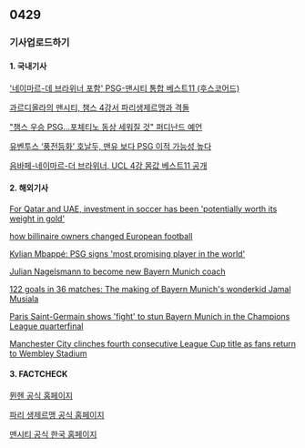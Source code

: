 ## 0429
### 기사업로드하기
#### 1. 국내기사

['네이마르-데 브라위너 포함' PSG-맨시티 통합 베스트11 (후스코어드)](https://www.goal.com/kr/%EB%89%B4%EC%8A%A4/%EB%84%A4%EC%9D%B4%EB%A7%88%EB%A5%B4-%EB%8D%B0-%EB%B8%8C%EB%9D%BC%EC%9C%84%EB%84%88-%ED%8F%AC%ED%95%A8-psg-%EB%A7%A8%EC%8B%9C%ED%8B%B0-%ED%86%B5%ED%95%A9-%EB%B2%A0%EC%8A%A4%ED%8A%B811-%ED%9B%84%EC%8A%A4%EC%BD%94%EC%96%B4%EB%93%9C/m9z2jftq2zhf1raqtwesopjcc)

[과르디올라의 맨시티, 챔스 4강서 파리생제르맹과 격돌](http://www.hani.co.kr/arti/sports/soccer/991098.html)

["챔스 우승 PSG…포체티노 동상 세워질 것" 퍼디난드 예언](http://www.spotvnews.co.kr/?mod=news&act=articleView&idxno=417358)

[유벤투스 ‘풍전등화’ 호날두, 맨유 보다 PSG 이적 가능성 높다](https://www.chosun.com/sports/sports_photo/2021/04/27/FKEZ2SUOLKWSXPM5SDJX7NMI44/)

[음바페-네이마르-더 브라위너, UCL 4강 몸값 베스트11 공개](https://www.chosun.com/sports/sports_photo/2021/04/28/CTR2K2GQDODHPLY2YOSFEAYOGE/)
>

#### 2. 해외기사

[For Qatar and UAE, investment in soccer has been 'potentially worth its weight in gold'](https://edition.cnn.com/2021/04/28/football/champions-league-psg-manchester-city-spt-intl/index.html)

[how billinaire owners changed European football](https://edition.cnn.com/interactive/2020/06/sport/newcastle-united-takeover-billionaire-investment-european-football/)

[Kylian Mbappé: PSG signs 'most promising player in the world'](https://edition.cnn.com/2017/08/31/football/kylian-mbappe-joins-psg/index.html)

[Julian Nagelsmann to become new Bayern Munich coach](https://edition.cnn.com/2021/04/27/football/julian-nagelsmann-bayern-munich-spt-intl/index.html)

[122 goals in 36 matches: The making of Bayern Munich's wonderkid Jamal Musiala](https://edition.cnn.com/2021/04/12/football/jamal-musiala-bayern-munich-whitgift-germany-spt-intl/index.html)


[Paris Saint-Germain shows 'fight' to stun Bayern Munich in the Champions League quarterfinal](https://edition.cnn.com/2021/04/14/football/psg-bayern-munich-champions-league-quarterfinal-spt-intl/index.html)

[Manchester City clinches fourth consecutive League Cup title as fans return to Wembley Stadium](https://edition.cnn.com/2021/04/25/football/manchester-city-league-cup-title-tottenham-spt-intl/index.html)

>

#### 3. FACTCHECK

[뮌헨 공식 홈페이지](https://fcbayern.com/en/teams/professionals/jamal-musiala)

[파리 생제르맹 공식 홈페이지](https://www.psg.fr/)

[맨시티 공식 한국 홈페이지](https://kr.mancity.com/)